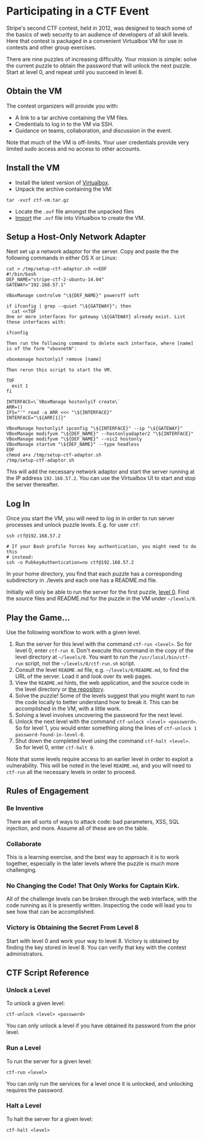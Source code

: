 # Participating in a CTF Event

Stripe's second CTF contest, held in 2012, was designed to teach some of the
basics of web security to an audience of developers of all skill levels. Here
that contest is packaged in a convenient Virtualbox VM for use in contests and
other group exercises.

There are nine puzzles of increasing difficultly. Your mission is simple: solve
the current puzzle to obtain the password that will unlock the next puzzle.
Start at level 0, and repeat until you succeed in level 8.

## Obtain the VM

The contest organizers will provide you with:

  * A link to a tar archive containing the VM files.
  * Credentials to log in to the VM via SSH.
  * Guidance on teams, collaboration, and discussion in the event.

Note that much of the VM is off-limits. Your user credentials provide very
limited sudo access and no access to other accounts.

## Install the VM

  * Install the latest version of [Virtualbox][1].
  * Unpack the archive containing the VM:

```
tar -xvzf ctf-vm.tar.gz
```

  * Locate the `.ovf` file amongst the unpacked files
  * [Import][4] the `.ovf` file into Virtualbox to create the VM.

## Setup a Host-Only Network Adapter

Next set up a network adaptor for the server. Copy and paste the the following
commands in either OS X or Linux:

```
cat > /tmp/setup-ctf-adaptor.sh <<EOF
#!/bin/bash
DEF_NAME="stripe-ctf-2-ubuntu-14.04"
GATEWAY="192.168.57.1"

VBoxManage controlvm "\${DEF_NAME}" poweroff soft

if ifconfig | grep --quiet "\${GATEWAY}"; then
  cat <<TOF
One or more interfaces for gateway \${GATEWAY} already exist. List these interfaces with:

ifconfig

Then run the following command to delete each interface, where [name] is of the form "vboxnetN":

vboxmanage hostonlyif remove [name]

Then rerun this script to start the VM.

TOF
  exit 1
fi

INTERFACE=\`VBoxManage hostonlyif create\`
ARR=()
IFS="'" read -a ARR <<< "\${INTERFACE}"
INTERFACE="\${ARR[1]}"

VBoxManage hostonlyif ipconfig "\${INTERFACE}" --ip "\${GATEWAY}"
VBoxManage modifyvm "\${DEF_NAME}" --hostonlyadapter2 "\${INTERFACE}"
VBoxManage modifyvm "\${DEF_NAME}" --nic2 hostonly
VBoxManage startvm "\${DEF_NAME}" --type headless
EOF
chmod a+x /tmp/setup-ctf-adaptor.sh
/tmp/setup-ctf-adaptor.sh
```

This will add the necessary network adaptor and start the server running at the
IP address `192.168.57.2`. You can use the Virtualbox UI to start and stop the
server thereafter.

## Log In

Once you start the VM, you will need to log in in order to run server processes
and unlock puzzle levels. E.g. for user `ctf`:

```
ssh ctf@192.168.57.2

# If your Bash profile forces key authentication, you might need to do this
# instead:
ssh -o PubkeyAuthentication=no ctf@192.168.57.2
```

In your home directory, you find that each puzzle has a corresponding
subdirectory in ./levels and each one has a README.md file.

Initially will only be able to run the server for the first puzzle,
[level 0][3]. Find the source files and README.md for the puzzle in the VM under
`~/levels/0`.

## Play the Game...

Use the following workflow to work with a given level.

  1. Run the server for this level with the command `ctf-run <level>`. So for
level 0, enter `ctf-run 0`. Don't execute this command in the copy of the level
directory at `~/levels/0`. You want to run the `/usr/local/bin/ctf-run` script,
not the `~/levels/0/ctf-run.sh` script.
  2. Consult the level `README.md` file, e.g. `~/levels/0/README.md`, to find
the URL of the server. Load it and look over its web pages.
  3. View the `README.md` hints, the web application, and the source code in the
level directory or [the repository][2].
  4. Solve the puzzle! Some of the levels suggest that you might want to run the
code locally to better understand how to break it. This can be accomplished in
the VM, with a little work.
  5. Solving a level involves uncovering the password for the next level.
  6. Unlock the next level with the command `ctf-unlock <level> <password>`. So
for level 1, you would enter something along the lines of
`ctf-unlock 1 password-found-in-level-0`.
  7. Shut down the completed level using the command `ctf-halt <level>`. So for
level 0, enter `ctf-halt 0`.

Note that some levels require access to an earlier level in order to exploit a
vulnerability. This will be noted in the level `README.md`, and you will need to
`ctf-run` all the necessary levels in order to proceed.

## Rules of Engagement

### Be Inventive

There are all sorts of ways to attack code: bad parameters, XSS, SQL injection,
and more. Assume all of these are on the table.

### Collaborate

This is a learning exercise, and the best way to approach it is to work
together, especially in the later levels where the puzzle is much more
challenging.

### No Changing the Code! That Only Works for Captain Kirk.

All of the challenge levels can be broken through the web interface, with the
code running as it is presently written. Inspecting the code will lead you to
see how that can be accomplished.

### Victory is Obtaining the Secret From Level 8

Start with level 0 and work your way to level 8. Victory is obtained by
finding the key stored in level 8. You can verify that key with the contest
administrators.

## CTF Script Reference

### Unlock a Level

To unlock a given level:

```
ctf-unlock <level> <password>
```

You can only unlock a level if you have obtained its password from the prior
level.

### Run a Level

To run the server for a given level:

```
ctf-run <level>
```

You can only run the services for a level once it is unlocked, and unlocking
requires the password.

### Halt a Level

To halt the server for a given level:

```
ctf-halt <level>
```

[1]: https://www.virtualbox.org/wiki/Downloads
[2]: ../levels
[3]: ../levels/0
[4]: http://docs.oracle.com/cd/E26217_01/E26796/html/qs-import-vm.html

